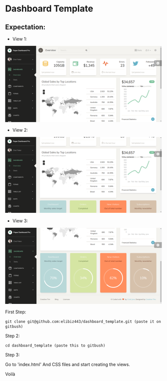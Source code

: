 # Dashboard Template

## Expectation:

* View 1:

![image 1](assets/images/img1.png)

* View 2:

![image 2](assets/images/img2.png)

* View 3:

![image 3](assets/images/img3.png)

First Step:

```
git clone git@github.com:elibiz443/dashboard_template.git (paste it on gitbush)
```

Step 2:

```
cd dashboard_template (paste this to gitbush)
```

Step 3:

Go to 'index.html' And CSS files and start creating the views.

Voilà

